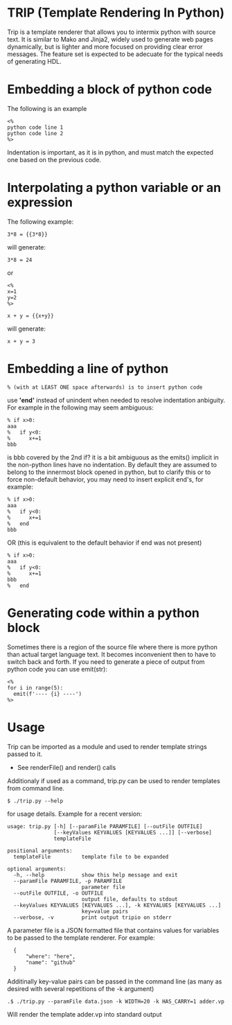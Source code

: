 
# TRIP (Template Rendering In Python)

Trip is a template renderer that allows you to intermix python with source text. 
It is similar to Mako and Jinja2, widely used to generate web pages dynamically,
but is lighter and more focused on providing clear error messages. The feature set
is expected to be adecuate for the typical needs of generating HDL.

# Embedding a block of python code

The following is an example

    <%
    python code line 1
    python code line 2
    %>

Indentation is important, as it is in python, and must match the expected one based on 
the previous code.

# Interpolating a python variable or an expression

The following example:

    3*8 = {{3*8}}

will generate:

    3*8 = 24

or

    <%
    x=1
    y=2
    %>

    x + y = {{x+y}}

will generate:

    x + y = 3


# Embedding a line of python

    % (with at LEAST ONE space afterwards) is to insert python code

use **'end'** instead of unindent when needed to resolve indentation anbiguity. For example in the
following may seem ambiguous:

    % if x>0:
    aaa
    %   if y<0:
    %      x+=1
    bbb  

is bbb covered by the 2nd if?
it is a bit ambiguous as the emits() implicit in the non-python lines have no indentation. 
By default they are assumed to belong to the innermost block opened in python, but to 
clarify this or to force non-default behavior, you may need to insert explicit end's, for example:


    % if x>0:
    aaa
    %   if y<0:
    %      x+=1
    %   end
    bbb  

OR (this is equivalent to the default behavior if end was not present)

    % if x>0:
    aaa
    %   if y<0:
    %      x+=1
    bbb  
    %   end

# Generating code within a python block

Sometimes there is a region of the source file where there is more python than actual target
language text. It becomes inconvenient then to have to switch back and forth. 
If you need to generate a piece of output from python code you can use emit(str):

    <%
    for i in range(5):
      emit(f'---- {i} ----')
    %>

# Usage

Trip can be imported as a module and used to render template strings passed to it. 

- See renderFile() and render() calls

Additionaly if used as a command, trip.py can be used to render templates from command line.

    $ ./trip.py --help 

for usage details. Example for a recent version:

    usage: trip.py [-h] [--paramFile PARAMFILE] [--outFile OUTFILE]
                   [--keyValues KEYVALUES [KEYVALUES ...]] [--verbose]
                   templateFile

    positional arguments:
      templateFile          template file to be expanded

    optional arguments:
      -h, --help            show this help message and exit
      --paramFile PARAMFILE, -p PARAMFILE
                            parameter file
      --outFile OUTFILE, -o OUTFILE
                            output file, defaults to stdout
      --keyValues KEYVALUES [KEYVALUES ...], -k KEYVALUES [KEYVALUES ...]
                            key=value pairs
      --verbose, -v         print output tripio on stderr


A parameter file is a JSON formatted file that contains values for variables to be passed to the 
template renderer. For example:

      {
          "where": "here",
          "name": "github"
      }

Additinally key-value pairs can be passed in the command line (as many as desired with several
repetitions of the -k argument)

    .$ ./trip.py --paramFile data.json -k WIDTH=20 -k HAS_CARRY=1 adder.vp 
    
 Will render the template adder.vp into standard output
 
